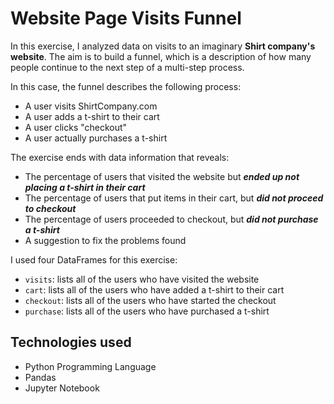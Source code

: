 # Website Page Visits Funnel

In this exercise, I analyzed data on visits to an imaginary **Shirt company's website**.
The aim is to build a funnel, which is a description of how many people continue to the next step of a multi-step process.

In this case, the funnel describes the following process:
- A user visits ShirtCompany.com
- A user adds a t-shirt to their cart
- A user clicks "checkout"
- A user actually purchases a t-shirt

The exercise ends with data information that reveals:
- The percentage of users that visited the website but ***ended up not placing a t-shirt in their cart***
- The percentage of users that put items in their cart, but ***did not proceed to checkout***
- The percentage of users proceeded to checkout, but ***did not purchase a t-shirt***
- A suggestion to fix the problems found

I used four DataFrames for this exercise:
- `visits`: lists all of the users who have visited the website
- `cart`: lists all of the users who have added a t-shirt to their cart
- `checkout`: lists all of the users who have started the checkout
- `purchase`: lists all of the users who have purchased a t-shirt

## Technologies used
- Python Programming Language
- Pandas
- Jupyter Notebook
